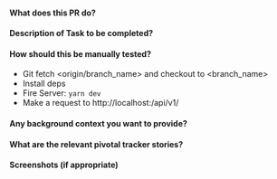 #### What does this PR do?

#### Description of Task to be completed?

#### How should this be manually tested?
- Git fetch <origin/branch_name> and checkout to <branch_name>
- Install deps
- Fire Server: `yarn dev`
- Make a request to http://localhost:<PORT>/api/v1/<path>
#### Any background context you want to provide?

#### What are the relevant pivotal tracker stories?

#### Screenshots (if appropriate)

